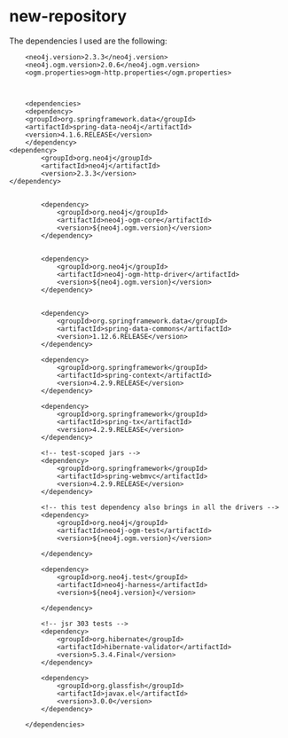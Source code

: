# new-repository

The dependencies I used are the following:


        <neo4j.version>2.3.3</neo4j.version>
        <neo4j.ogm.version>2.0.6</neo4j.ogm.version>
        <ogm.properties>ogm-http.properties</ogm.properties>
   


        <dependencies>
		<dependency>
		<groupId>org.springframework.data</groupId>
        <artifactId>spring-data-neo4j</artifactId>
        <version>4.1.6.RELEASE</version>
		</dependency>
	<dependency>
    		<groupId>org.neo4j</groupId>
    		<artifactId>neo4j</artifactId>
    		<version>2.3.3</version>
	</dependency>


            <dependency>
                <groupId>org.neo4j</groupId>
                <artifactId>neo4j-ogm-core</artifactId>
                <version>${neo4j.ogm.version}</version>
            </dependency>


            <dependency>
                <groupId>org.neo4j</groupId>
                <artifactId>neo4j-ogm-http-driver</artifactId>
                <version>${neo4j.ogm.version}</version>
            </dependency>


            <dependency>
                <groupId>org.springframework.data</groupId>
                <artifactId>spring-data-commons</artifactId>
                <version>1.12.6.RELEASE</version>
            </dependency>

            <dependency>
                <groupId>org.springframework</groupId>
                <artifactId>spring-context</artifactId>
				<version>4.2.9.RELEASE</version>
            </dependency>

            <dependency>
                <groupId>org.springframework</groupId>
                <artifactId>spring-tx</artifactId>
				<version>4.2.9.RELEASE</version>
            </dependency>

            <!-- test-scoped jars -->
            <dependency>
                <groupId>org.springframework</groupId>
                <artifactId>spring-webmvc</artifactId>
                <version>4.2.9.RELEASE</version>
            </dependency>

            <!-- this test dependency also brings in all the drivers -->
            <dependency>
                <groupId>org.neo4j</groupId>
                <artifactId>neo4j-ogm-test</artifactId>
                <version>${neo4j.ogm.version}</version>
                
            </dependency>

            <dependency>
                <groupId>org.neo4j.test</groupId>
                <artifactId>neo4j-harness</artifactId>
                <version>${neo4j.version}</version>
                
            </dependency>

            <!-- jsr 303 tests -->
            <dependency>
                <groupId>org.hibernate</groupId>
                <artifactId>hibernate-validator</artifactId>
                <version>5.3.4.Final</version>
            </dependency>

            <dependency>
                <groupId>org.glassfish</groupId>
                <artifactId>javax.el</artifactId>
                <version>3.0.0</version>
            </dependency>

        </dependencies>

